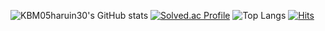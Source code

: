 ![KBM05haruin30's GitHub stats](https://github-readme-stats.vercel.app/api?username=KBM05haruin30&show_icons=true&theme=cobalt)
[![Solved.ac Profile](http://mazassumnida.wtf/api/generate_badge?boj=qhals5551)](https://solved.ac/qhals5551)
![Top Langs](https://github-readme-stats.vercel.app/api/top-langs/?username=KBM05haruin30&layout=compact&theme=highcontrast)
[![Hits](https://hits.seeyoufarm.com/api/count/incr/badge.svg?url=https%3A%2F%2Fgithub.com%2FKBM05haruin30&count_bg=%2379C83D&title_bg=%23555555&icon=&icon_color=%23E7E7E7&title=hits&edge_flat=false)](https://hits.seeyoufarm.com)
<!--
**KBM05haruin30/KBM05haruin30** is a ✨ _special_ ✨ repository because its `README.md` (this file) appears on your GitHub profile.

Here are some ideas to get you started:

- 🔭 I’m currently working on ...
- 🌱 I’m currently learning ...
- 👯 I’m looking to collaborate on ...
- 🤔 I’m looking for help with ...
- 💬 Ask me about ...
- 📫 How to reach me: ...
- 😄 Pronouns: ...
- ⚡ Fun fact: ...
-->
